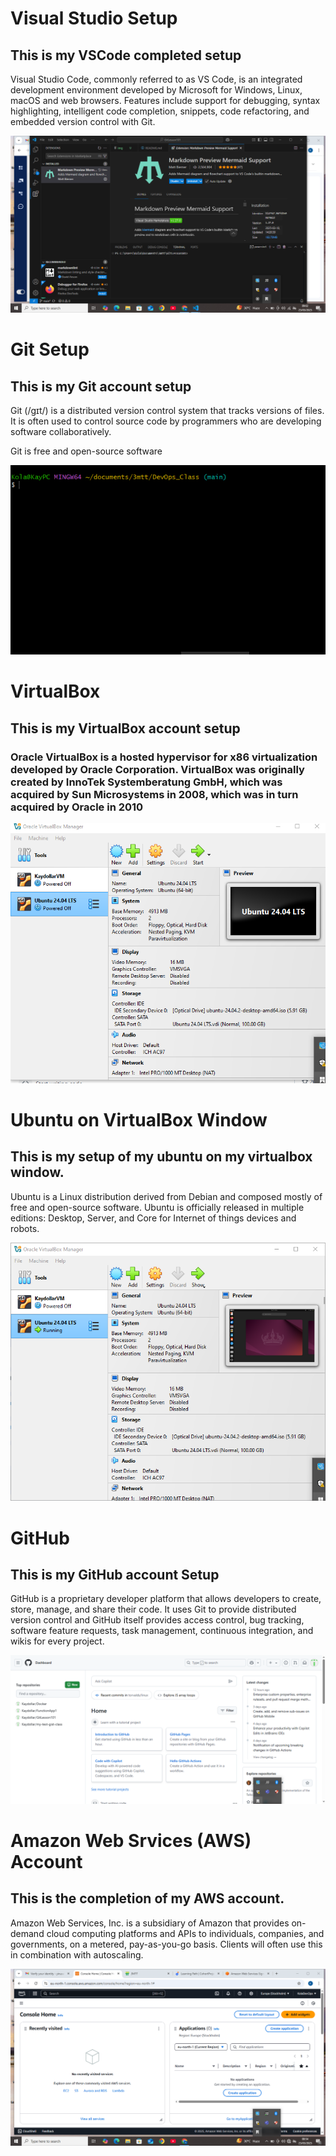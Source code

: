# Visual Studio Setup
## This is my VSCode completed setup

Visual Studio Code, commonly referred to as VS Code, is an integrated development environment developed by Microsoft for Windows, Linux, macOS and web browsers. Features include support for debugging, syntax highlighting, intelligent code completion, snippets, code refactoring, and embedded version control with Git.

![VSCode](./Visual%20Studio.png)

# Git Setup

## This is my Git account setup

Git (/ɡɪt/) is a distributed version control system that tracks versions of files. It is often used to control source code by programmers who are developing software collaboratively.

Git is free and open-source software

![Git](./Git.png)

# VirtualBox

## This is my VirtualBox account setup

### Oracle VirtualBox is a hosted hypervisor for x86 virtualization developed by Oracle Corporation. VirtualBox was originally created by InnoTek Systemberatung GmbH, which was acquired by Sun Microsystems in 2008, which was in turn acquired by Oracle in 2010

![VirtualBox](./Virtual%20Box.png)

# Ubuntu on VirtualBox Window

## This is my setup of my ubuntu on my virtualbox window.

 Ubuntu is a Linux distribution derived from Debian and composed mostly of free and open-source software. Ubuntu is officially released in multiple editions: Desktop, Server, and Core for Internet of things devices and robots.

![Ubuntu(virtual_box)](./Ubuntu.png)

# GitHub 

## This is my GitHub account Setup

GitHub is a proprietary developer platform that allows developers to create, store, manage, and share their code. It uses Git to provide distributed version control and GitHub itself provides access control, bug tracking, software feature requests, task management, continuous integration, and wikis for every project.

![GitHub](./Github%20Account.png)

# Amazon Web Srvices (AWS) Account

## This is the completion of my AWS account.

Amazon Web Services, Inc. is a subsidiary of Amazon that provides on-demand cloud computing platforms and APIs to individuals, companies, and governments, on a metered, pay-as-you-go basis. Clients will often use this in combination with autoscaling.

![AWS](./AWS%20complete%20Registration.png)

